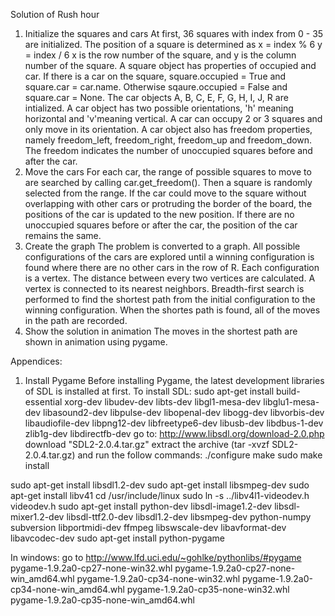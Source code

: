 Solution of Rush hour
1. Initialize the squares and cars
  At first, 36 squares with index from 0 - 35 are initialized. The position of a square is determined as
  x = index % 6
  y = index / 6
  x is the row number of the square, and y is the column number of the square.
  A square object has properties of occupied and car. If there is a car on the square, square.occupied = True and square.car = car.name. Otherwise sqaure.occupied = False and square.car = None.
  The car objects A, B, C, E, F, G, H, I, J, R are intialized. A car object has two possible orientations, 'h' meaning horizontal and 'v'meaning vertical. A car can occupy 2 or 3 squares and only move in its orientation.
  A car object also has freedom properties, namely freedom_left, freedom_right, freedom_up and freedom_down. The freedom indicates the number of unoccupied squares before and after the car.  
2. Move the cars
  For each car, the range of possible squares to move to are searched by calling car.get_freedom().  Then a square is randomly selected from  the range. If the car could move to the square without overlapping with other cars or protruding the border of the board, the positions of the car is updated to the new position. If there are no unoccupied squares before or after the car, the position of the car remains the same.
3. Create the graph
  The problem is converted to a graph. All possible configurations of the cars are explored until a winning configuration is found where there are no other cars in the row of R. Each configuration is a vertex. The distance between every two vertices are calculated. A vertex is connected to its nearest neighbors. Breadth-first search is performed to find the shortest path from the initial configuration to the winning configuration. When the shortes path is found, all of the moves in the path are recorded.
4. Show the solution in animation
  The moves in the shortest path are shown in animation using pygame. 

Appendices:
1. Install Pygame
Before installing Pygame, the latest development libraries of SDL is installed at first. To install SDL:
sudo apt-get install build-essential xorg-dev libudev-dev libts-dev libgl1-mesa-dev libglu1-mesa-dev libasound2-dev libpulse-dev libopenal-dev libogg-dev libvorbis-dev libaudiofile-dev libpng12-dev libfreetype6-dev libusb-dev libdbus-1-dev zlib1g-dev libdirectfb-dev 
go to: http://www.libsdl.org/download-2.0.php download "SDL2-2.0.4.tar.gz" extract the archive (tar -xvzf SDL2-2.0.4.tar.gz) and run the follow commands:
./configure
make
sudo make install

sudo apt-get install libsdl1.2-dev
sudo apt-get install libsmpeg-dev
sudo apt-get install libv41
cd /usr/include/linux
sudo ln -s ../libv4l1-videodev.h videodev.h
sudo apt-get install python-dev libsdl-image1.2-dev libsdl-mixer1.2-dev libsdl-ttf2.0-dev   libsdl1.2-dev libsmpeg-dev python-numpy subversion libportmidi-dev ffmpeg libswscale-dev libavformat-dev libavcodec-dev
sudo apt-get install python-pygame

In windows:
go to http://www.lfd.uci.edu/~gohlke/pythonlibs/#pygame
pygame-1.9.2a0-cp27-none-win32.whl
pygame-1.9.2a0-cp27-none-win_amd64.whl
pygame-1.9.2a0-cp34-none-win32.whl
pygame-1.9.2a0-cp34-none-win_amd64.whl
pygame-1.9.2a0-cp35-none-win32.whl
pygame-1.9.2a0-cp35-none-win_amd64.whl
